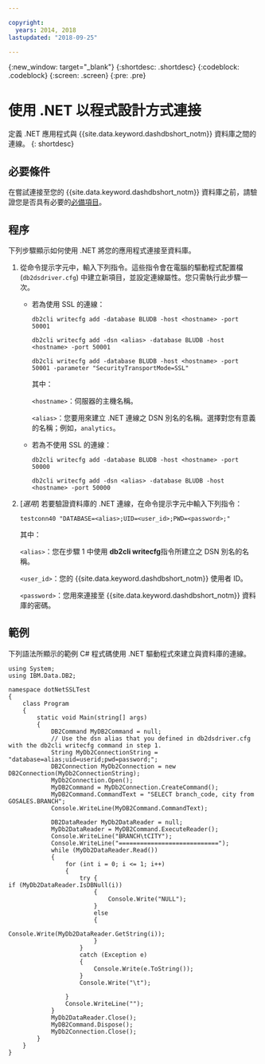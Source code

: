 ```yaml
---

copyright:
  years: 2014, 2018
lastupdated: "2018-09-25"

---
```


<!-- Attribute definitions --> 
{:new_window: target="_blank"}
{:shortdesc: .shortdesc}
{:codeblock: .codeblock}
{:screen: .screen}
{:pre: .pre}

# 使用 .NET 以程式設計方式連接

定義 .NET 應用程式與 {{site.data.keyword.dashdbshort_notm}} 資料庫之間的連線。
{: shortdesc}

## 必要條件

在嘗試連接至您的 {{site.data.keyword.dashdbshort_notm}} 資料庫之前，請驗證您是否具有必要的[必備項目](connecting.html#prereqs)。

<!-- Before you can connect to your database, you must perform the following steps:

- [Verify prerequisites](prereqs.html), including installing driver packages, configuring your local environment, and downloading SSL certificates (if needed)
- Collect [connection information](credentials.html), including database details such as host name and port numbers, and connection credentials such as user ID and password -->

## 程序

下列步驟顯示如何使用 .NET 將您的應用程式連接至資料庫。

1. 從命令提示字元中，輸入下列指令。這些指令會在電腦的驅動程式配置檔 (`db2dsdriver.cfg`) 中建立新項目，並設定連線屬性。您只需執行此步驟一次。
        
   - 若為使用 SSL 的連線：

     `db2cli writecfg add -database BLUDB -host <hostname> -port 50001`

     `db2cli writecfg add -dsn <alias> -database BLUDB -host <hostname> -port 50001`

     `db2cli writecfg add -database BLUDB -host <hostname> -port 50001 -parameter "SecurityTransportMode=SSL"`

     其中：

     `<hostname>`：伺服器的主機名稱。
    
     `<alias>`：您要用來建立 .NET 連線之 DSN 別名的名稱。選擇對您有意義的名稱；例如，`analytics`。 

   - 若為不使用 SSL 的連線：

     `db2cli writecfg add -database BLUDB -host <hostname> -port 50000`

     `db2cli writecfg add -dsn <alias> -database BLUDB -host <hostname> -port 50000`

2. [*選用*] 若要驗證資料庫的 .NET 連線，在命令提示字元中輸入下列指令：

   `testconn40 "DATABASE=<alias>;UID=<user_id>;PWD=<password>;"`

   其中：

   `<alias>`：您在步驟 1 中使用 **db2cli writecfg**指令所建立之 DSN 別名的名稱。
    
   `<user_id>`：您的 {{site.data.keyword.dashdbshort_notm}} 使用者 ID。 
    
   `<password>`：您用來連接至 {{site.data.keyword.dashdbshort_notm}} 資料庫的密碼。 

## 範例

下列語法所顯示的範例 C# 程式碼使用 .NET 驅動程式來建立與資料庫的連線。

```
using System;
using IBM.Data.DB2;

namespace dotNetSSLTest
{
    class Program
    {
        static void Main(string[] args)
        {
            DB2Command MyDB2Command = null;
            // Use the dsn alias that you defined in db2dsdriver.cfg with the db2cli writecfg command in step 1.
            String MyDb2ConnectionString = "database=alias;uid=userid;pwd=password;"; 
            DB2Connection MyDb2Connection = new DB2Connection(MyDb2ConnectionString);
            MyDb2Connection.Open();
            MyDB2Command = MyDb2Connection.CreateCommand();
            MyDB2Command.CommandText = "SELECT branch_code, city from GOSALES.BRANCH";
            Console.WriteLine(MyDB2Command.CommandText);

            DB2DataReader MyDb2DataReader = null;
            MyDb2DataReader = MyDB2Command.ExecuteReader();
            Console.WriteLine("BRANCH\tCITY");
            Console.WriteLine("============================");
            while (MyDb2DataReader.Read())
            {
                for (int i = 0; i <= 1; i++)
                {
                    try {
if (MyDb2DataReader.IsDBNull(i))
                        {
                            Console.Write("NULL");
                        }
                        else
                        {
                            Console.Write(MyDb2DataReader.GetString(i));
                        }
                    }
                    catch (Exception e)
                    {
                        Console.Write(e.ToString());
                    }
                    Console.Write("\t"); 

                }
                Console.WriteLine("");
            }
            MyDb2DataReader.Close();
            MyDB2Command.Dispose();
            MyDb2Connection.Close();
        }
    }
}
```

